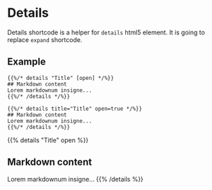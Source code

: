 # Details

Details shortcode is a helper for `details` html5 element. It is going to replace `expand` shortcode.

## Example
```tpl
{{%/* details "Title" [open] */%}}
## Markdown content
Lorem markdownum insigne...
{{%/* /details */%}}
```
```tpl
{{%/* details title="Title" open=true */%}}
## Markdown content
Lorem markdownum insigne...
{{%/* /details */%}}
```

{{% details "Title" open %}}
## Markdown content
Lorem markdownum insigne...
{{% /details %}}
